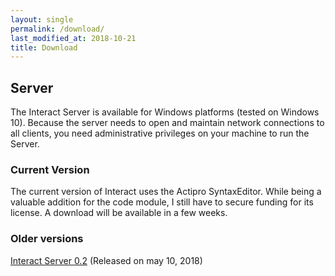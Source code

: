 ```yaml
---
layout: single
permalink: /download/
last_modified_at: 2018-10-21
title: Download
---
```


## Server

The Interact Server is available for Windows platforms (tested on Windows 10). Because the server needs to open and maintain network connections to all clients, you need administrative privileges on your machine to run the Server.

### Current Version

The current version of Interact uses the Actipro SyntaxEditor. While being a valuable addition for the code module, I still have to secure funding for its license. A download will be available in a few weeks.

### Older versions

[Interact Server 0.2](https://firebasestorage.googleapis.com/v0/b/mute-interact.appspot.com/o/Server%2FInteract%20Server-0.2.msi?alt=media&token=ebb8eb8f-7de8-4a7b-b0cd-d9687cc15231) (Released on may 10, 2018)
